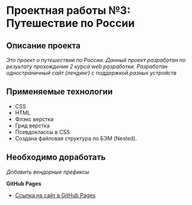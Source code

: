 # Проектная работы №3: Путешествие по России

## Описание проекта
*Это проект о путешествии по России. Данный проект разработан по резуьтату прохождения 2 курса web разработки. Разработан одностраничный сайт (лендинг) с поддержкой разных устройств*

## Применяемые технологии
* CSS
* HTML
* Флэкс верстка
* Грид верстка
* Псевдоклассы в CSS
* Создана файловая структура по БЭМ (Nested).


## Необходимо доработать
*Добавить вендорные префиксы*


**GitHub Pages**

* [Ссылка на сайт в GitHub Pages](https://levinnsk.github.io/russian-travel/index.html)
